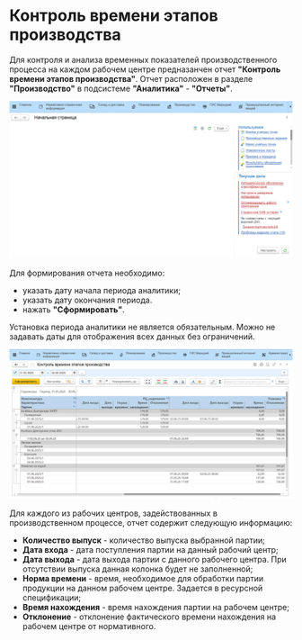 # Контроль времени этапов производства

Для контроля и анализа временных показателей производственного процесса на каждом рабочем центре предназанчен отчет **"Контроль времени этапов производства"**. Отчет расположен в разделе **"Производство"** в подсистеме **"Аналитика"** - **"Отчеты"**.

![](ProductsTimeControl.assets/1.gif)

Для формирования отчета необходимо:

- указать дату начала периода аналитики;
- указать дату окончания периода.
- нажать **"Сформировать"**.

Установка периода аналитики не является обязательным. Можно не задавать даты для отображения всех данных без ограничений.

![](ProductsTimeControl.assets/1.png)

Для каждого из рабочих центров, задействованных в производственном процессе, отчет содержит следующую информацию:

- **Количество выпуск** - количество выпуска выбранной партии;
- **Дата входа** - дата поступления партии на данный рабочий центр;
- **Дата выхода** -  дата выхода партии с данного рабочего центра. При отсутствии выпуска данная колонка будет не заполненной;
- **Норма времени** -  время, необходимое для обработки партии продукции на данном рабочем центре. Задается в ресурсной спецификации;
- **Время нахождения** -  время нахождения партии на рабочем центре;
- **Отклонение** - отклонение фактического времени нахождения на рабочем центре от нормативного.
